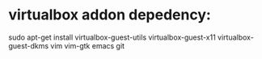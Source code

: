 # virtualbox addon depedency:

sudo apt-get install virtualbox-guest-utils virtualbox-guest-x11 virtualbox-guest-dkms vim vim-gtk emacs git

